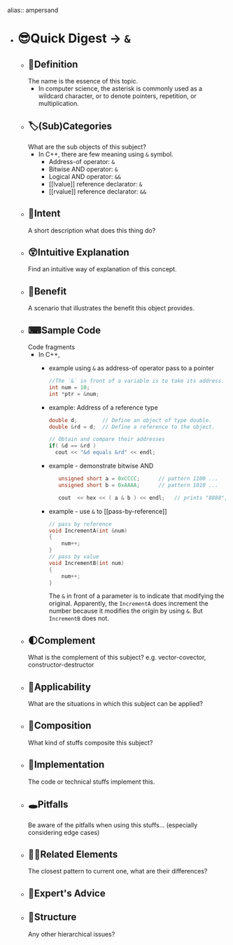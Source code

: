 alias:: ampersand

- # 😎Quick Digest -> `&`
	- ## 📝Definition
	  The name is the essence of this topic.
		- In computer science, the asterisk is commonly used as a wildcard character, or to denote pointers, repetition, or multiplication.
	- ## 🏷(Sub)Categories
	  What are the sub objects of this subject?
		- In C++, there are few meaning using `&` symbol.
			- Address-of operator: `&`
			- Bitwise AND operator: `&`
			- Logical AND operator: `&&`
			- [[lvalue]] reference declarator: `&`
			- [[rvalue]] reference declarator: `&&`
	- ## 🎯Intent
	   A short description what does this thing do?
	- ## 😲Intuitive Explanation
	  Find an intuitive way of explanation of this concept.
	- ## 🚀Benefit
	   A scenario that illustrates the benefit this object provides.
	- ## ⌨Sample Code
	   Code fragments
		- In C++,
			- example using `&` as address-of operator pass to a pointer
			  
			  ``` c++
			  //The `&` in front of a variable is to take its address.
			  int num = 10;
			  int *ptr = &num;
			  ```
			- example: Address of a reference type
			  
			  ``` c++
			  double d;        // Define an object of type double.
			  double &rd = d;  // Define a reference to the object.
			  
			  // Obtain and compare their addresses
			  if( &d == &rd )
			    cout << "&d equals &rd" << endl;
			  ```
			- example - demonstrate bitwise AND
			  
			  ``` c++
			     unsigned short a = 0xCCCC;      // pattern 1100 ...
			     unsigned short b = 0xAAAA;      // pattern 1010 ...
			  
			     cout  << hex << ( a & b ) << endl;   // prints "8888", pattern 1000 ...
			  ```
			- example - use `&` to [[pass-by-reference]]
			  
			  ``` c++
			  // pass by reference
			  void IncrementA(int &num)
			  {
			      num++;
			  }
			  // pass by value
			  void IncrementB(int num)
			  {
			      num++;
			  }
			  ```
			  The `&` in front of a parameter is to indicate that modifying the original. Apparently, the  `IncrementA` does increment the number because it modifies the origin by using `&`. But `IncrementB` does not.
	- ## 🌓Complement
	  What is the complement of this subject? e.g. vector-covector, constructor-destructor
	- ## 🤳Applicability
	   What are the situations in which this subject can be applied?
	- ## 🧪Composition
	  What kind of stuffs composite this subject?
	- ## 🔎Implementation
	   The code or technical stuffs implement this.
	- ## 🕳Pitfalls
	  Be aware of the pitfalls when using this stuffs... (especially considering edge cases)
	- ## 🙋‍♂️Related Elements
	   The closest pattern to current one, what are their differences?
	- ## 🥼Expert's Advice
	- ## 🧱Structure
	  Any other hierarchical issues?